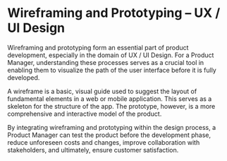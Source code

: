 # Wireframing and Prototyping – UX / UI Design

Wireframing and prototyping form an essential part of product development, especially in the domain of UX / UI Design. For a Product Manager, understanding these processes serves as a crucial tool in enabling them to visualize the path of the user interface before it is fully developed. 

A wireframe is a basic, visual guide used to suggest the layout of fundamental elements in a web or mobile application. This serves as a skeleton for the structure of the app. The prototype, however, is a more comprehensive and interactive model of the product. 

By integrating wireframing and prototyping within the design process, a Product Manager can test the product before the development phase, reduce unforeseen costs and changes, improve collaboration with stakeholders, and ultimately, ensure customer satisfaction.